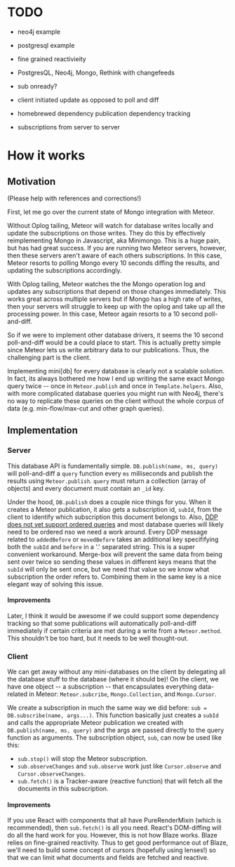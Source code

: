 # TODO

- neo4j example
- postgresql example
- fine grained reactivieity

- PostgresQL, Neo4j, Mongo, Rethink with changefeeds

- sub onready?
- client initiated update as opposed to poll and diff
- homebrewed dependency publication dependency tracking
- subscriptions from server to server

# How it works

## Motivation

(Please help with references and corrections!)

First, let me go over the current state of Mongo integration with Meteor.

Without Oplog tailing, Meteor will watch for database writes locally and update
the subscriptions on those writes. They do this by effectively reimplementing
Mongo in Javascript, aka Minimongo. This is a huge pain, but has had great success.
If you are running two Meteor servers, however, then these servers aren't aware of
each others subscriptions. In this case, Meteor resorts to polling Mongo every 10 seconds
diffing the results, and updating the subscriptions accordingly.

With Oplog tailing, Meteor watches the the Mongo operation log and updates any subscriptions
that depend on those changes immediately. This works great across multiple servers but if 
Mongo has a high rate of writes, then your servers will struggle to keep up with the oplog
and take up all the processing power. In this case, Meteor again resorts to a 10 second
poll-and-diff.

So if we were to implement other database drivers, it seems the 10 second poll-and-diff
would be a could place to start. This is actually pretty simple since Meteor lets us write
arbitrary data to our publications. Thus, the challenging part is the client. 

Implementing mini[db] for every database is clearly not a scalable solution.
In fact, its always bothered me how I end up writing the same exact Mongo query twice -- 
once in `Meteor.publish` and once in `Template.helpers`. Also, with more complicated
database queries you might run with Neo4j, there's no way to replicate these queries 
on the client without the whole corpus of data (e.g. min-flow/max-cut and other graph queries).

## Implementation

### Server

This database API is fundamentally simple. `DB.publish(name, ms, query)` will 
poll-and-diff a `query` function every `ms` milliseconds and publish the results
using `Meteor.publish`. `query` must return a collection (array of objects) and every
document must contain an `_id` key.

Under the hood, `DB.publish` does a couple nice things for you. When it creates a
Meteor publication, it also gets a subscription id, `subId`, from the client to identify
which subscription this document belongs to.
Also, [DDP does not yet support ordered queries](1) and most database queries will likely
need to be ordered nso we need a work around. 
Every DDP message related to `addedBefore` or `movedBefore` takes an additional key
specififying both the `subId` and `before` in a '.' separated string. This is a super 
convenient workaround. Merge-box will prevent the same data from being sent over
twice so sending these values in different keys means that the `subId` will only be sent
once, but we need that value so we know what subscription the order refers to. Combining
them in the same key is a nice elegant way of solving this issue. 

#### Improvements

Later, I think it would be awesome if we could support some dependency tracking so that
some publications will automatically poll-and-diff immediately if certain criteria are met
during a write from a `Meteor.method`. This shouldn't be too hard, but it needs to be well
thought-out.

### Client

We can get away without any mini-databases on the client by delegating all the 
database stuff to the database (where it should be)! On the client, we have one
object -- a subscription -- that encapsulates everything data-related in Meteor: 
`Meteor.subcribe`, `Mongo.Collection`, and  `Mongo.Cursor`.

We create a subscription in much the same way we did before: 
`sub = DB.subscribe(name, args...)`.
This function basically just creates a `subId` and calls the appropriate Meteor publication
we created with `DB.publish(name, ms, query)` and the args are passed directly to the 
query function as arguments. The subscription object, `sub`, can now be used like this:
- `sub.stop()` will stop the Meteor subscription.
- `sub.observeChanges` and `sub.observe` work just like `Cursor.observe` and `Cursor.observeChanges`.
- `sub.fetch()` is a Tracker-aware (reactive function) that will fetch all the documents
in this subscription. 

#### Improvements

If you use React with components that all have PureRenderMixin (which is recommended), 
then `sub.fetch()` is all you need. React's DOM-diffing will do all the hard work for you. 
However, this is not how Blaze works. Blaze relies on fine-grained reactivity. Thus to get
good performance out of Blaze, we'll need to build some concept of cursors (hopefully using
lenses!) so that we can limit what documents and fields are fetched and reactive.


[1]:https://github.com/meteor/meteor/blob/e2616e8010dfb24f007e5b5ca629258cd172ccdb/packages/ddp/DDP.md#procedure-2
